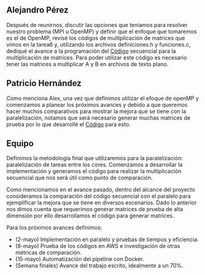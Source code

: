 ## Alejandro Pérez

Después de reunirnos, discutir las opciones que teniamos para resolver nuestro problema (MPI u OpenMP) y definir que el enfoque que tomaremos es el de OpenMP,
revisé los códigos de multiplicación de matrices que vimos en la tarea6 y, utilizando los archivos definiciones.h y funciones.c,
dediqué el avance a la programación del [Código](https://github.com/patricio-hdz/analisis-numerico-computo-cientifico/tree/mno-2018-1/proyecto_final/proyectos/equipos/equipo_14/C%C3%B3digo) secuencial para la multiplicación de matrices. Para poder utilizar este código es necesario
tener las matrices a multiplicar A y B en archivos de texto plano.


## Patricio Hernández

Como menciona Alex, una vez que definimos utilizar el efoque de openMP y comenzamos a planear los próximos avances y debido a que 
queremos hacer muchos comparativos para mostrar la mejora que se tiene con la paralelización, notamos que será necesario generar muchas
matrices de prueba por lo que desarrollé el [Código](https://github.com/patricio-hdz/analisis-numerico-computo-cientifico/tree/mno-2018-1/proyecto_final/proyectos/equipos/equipo_14/C%C3%B3digo) para esto.

## Equipo
Definimos la metodología final que utilizaremos para la paralelización: paralelización de tareas entre los cores. Comenzamos a desarrollar la 
implementación y generamos el código para realizar la multiplicación secuencial que nos será útil como punto de comparación. 

Como mencionamos en el avance pasado, dentro del alcance del proyecto consideramos la comparación del código secuencial con el paralelo para ejemplificar
la mejora que se tiene en diversos escenarios. Dado lo anterior nos dimos cuenta que requerimos generar matrices de prueba de alta dimensión por ello 
desarrollamos el código para generar matrices.

Para los próximos avances definimos:
  * (2-mayo) Implementación en paralelo y pruebas de tiempos y eficiencia.
  * (8-mayo) Prueba de los códigos en AWS e investigación de otras métricas de comparación.
  * (15-mayo) Automatización del pipeline con Docker.
  * (Semana finales) Avance del trabajo escrito, idealmente a un 70%.
